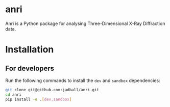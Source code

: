 # anri

Anri is a Python package for analysing Three-Dimensional X-Ray Diffraction data.

# Installation
## For developers
Run the following commands to install the `dev` and `sandbox` dependencies:
```bash
git clone git@github.com:jadball/anri.git
cd anri
pip install -e .[dev,sandbox]
```